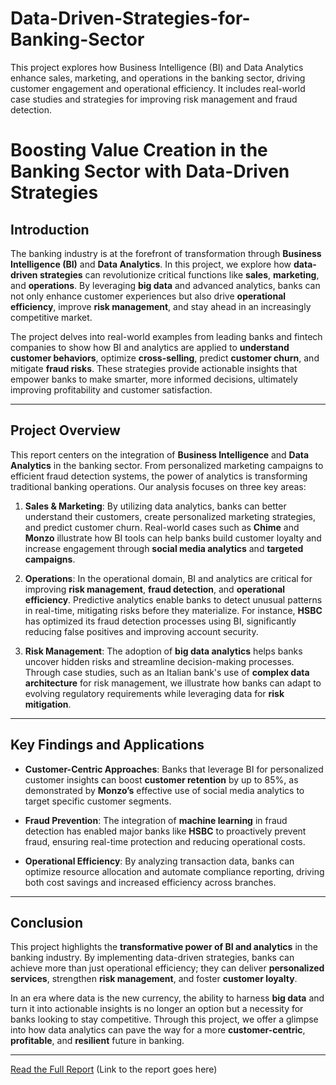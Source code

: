 # Data-Driven-Strategies-for-Banking-Sector
This project explores how Business Intelligence (BI) and Data Analytics enhance sales, marketing, and operations in the banking sector, driving customer engagement and operational efficiency. It includes real-world case studies and strategies for improving risk management and fraud detection.
# Boosting Value Creation in the Banking Sector with Data-Driven Strategies

## Introduction
The banking industry is at the forefront of transformation through **Business Intelligence (BI)** and **Data Analytics**. In this project, we explore how **data-driven strategies** can revolutionize critical functions like **sales**, **marketing**, and **operations**. By leveraging **big data** and advanced analytics, banks can not only enhance customer experiences but also drive **operational efficiency**, improve **risk management**, and stay ahead in an increasingly competitive market.

The project delves into real-world examples from leading banks and fintech companies to show how BI and analytics are applied to **understand customer behaviors**, optimize **cross-selling**, predict **customer churn**, and mitigate **fraud risks**. These strategies provide actionable insights that empower banks to make smarter, more informed decisions, ultimately improving profitability and customer satisfaction.

---

## Project Overview

This report centers on the integration of **Business Intelligence** and **Data Analytics** in the banking sector. From personalized marketing campaigns to efficient fraud detection systems, the power of analytics is transforming traditional banking operations. Our analysis focuses on three key areas:

1. **Sales & Marketing**: By utilizing data analytics, banks can better understand their customers, create personalized marketing strategies, and predict customer churn. Real-world cases such as **Chime** and **Monzo** illustrate how BI tools can help banks build customer loyalty and increase engagement through **social media analytics** and **targeted campaigns**.

2. **Operations**: In the operational domain, BI and analytics are critical for improving **risk management**, **fraud detection**, and **operational efficiency**. Predictive analytics enable banks to detect unusual patterns in real-time, mitigating risks before they materialize. For instance, **HSBC** has optimized its fraud detection processes using BI, significantly reducing false positives and improving account security.

3. **Risk Management**: The adoption of **big data analytics** helps banks uncover hidden risks and streamline decision-making processes. Through case studies, such as an Italian bank's use of **complex data architecture** for risk management, we illustrate how banks can adapt to evolving regulatory requirements while leveraging data for **risk mitigation**.

---

## Key Findings and Applications

- **Customer-Centric Approaches**: Banks that leverage BI for personalized customer insights can boost **customer retention** by up to 85%, as demonstrated by **Monzo’s** effective use of social media analytics to target specific customer segments.
  
- **Fraud Prevention**: The integration of **machine learning** in fraud detection has enabled major banks like **HSBC** to proactively prevent fraud, ensuring real-time protection and reducing operational costs.

- **Operational Efficiency**: By analyzing transaction data, banks can optimize resource allocation and automate compliance reporting, driving both cost savings and increased efficiency across branches.

---

## Conclusion

This project highlights the **transformative power of BI and analytics** in the banking industry. By implementing data-driven strategies, banks can achieve more than just operational efficiency; they can deliver **personalized services**, strengthen **risk management**, and foster **customer loyalty**. 

In an era where data is the new currency, the ability to harness **big data** and turn it into actionable insights is no longer an option but a necessity for banks looking to stay competitive. Through this project, we offer a glimpse into how data analytics can pave the way for a more **customer-centric**, **profitable**, and **resilient** future in banking.

---

[Read the Full Report](#) (Link to the report goes here)
